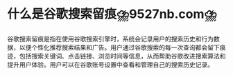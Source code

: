 # 什么是谷歌搜索留痕⛈️9527nb.com⛈️

谷歌搜索留痕是指在使用谷歌搜索引擎时，系统会记录用户的搜索历史和行为数据，以便个性化推荐搜索结果和广告。用户通过谷歌搜索的每一次查询都会留下痕迹，包括搜索关键词、点击链接、浏览时间等信息，从而帮助谷歌改进搜索算法和提升用户体验。用户可以在谷歌账号设置中查看和管理自己的搜索历史记录。